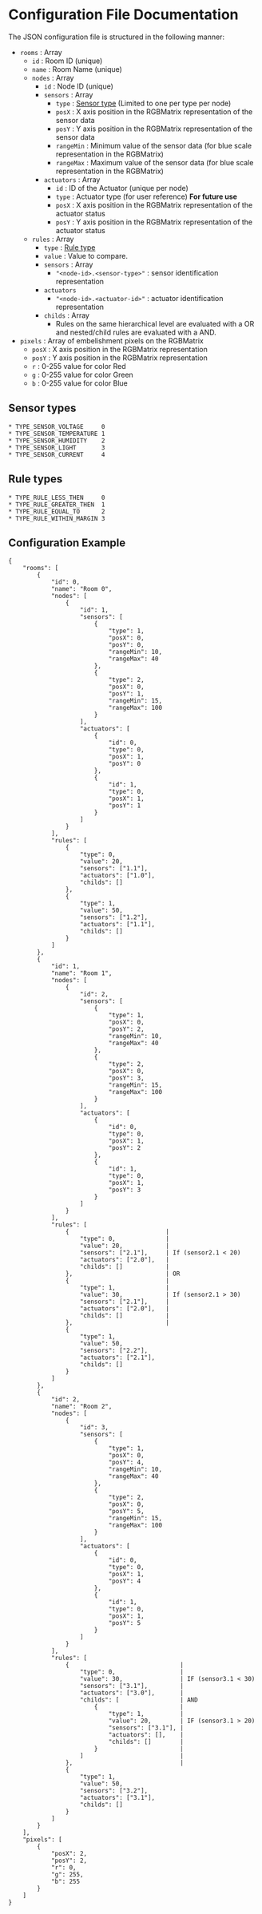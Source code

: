 # Configuration File Documentation

The JSON configuration file is structured in the following manner:

* `rooms` : Array
    * `id` : Room ID (unique)
    * `name` : Room Name (unique)
    * `nodes` : Array
        * `id` : Node ID (unique)
        * `sensors` : Array
            * `type` : [Sensor type](#Sensor-types) (Limited to one per type per node)
            * `posX` : X axis position in the RGBMatrix representation of the sensor data
            * `posY` : Y axis position in the RGBMatrix representation of the sensor data
            * `rangeMin` : Minimum value of the sensor data (for blue scale representation in the RGBMatrix)
            * `rangeMax` : Maximum value of the sensor data (for blue scale representation in the RGBMatrix)
        * `actuators` : Array
            * `id` : ID of the Actuator (unique per node)
            * `type` : Actuator type (for user reference) **For future use**
            * `posX` : X axis position in the RGBMatrix representation of the actuator status
            * `posY` : Y axis position in the RGBMatrix representation of the actuator status
    * `rules` : Array
        * `type` : [Rule type](#Rule-types)
        * `value` : Value to compare.
        * `sensors` : Array
            * `"<node-id>.<sensor-type>"` : sensor identification representation
        * `actuators`
            * `"<node-id>.<actuator-id>"` : actuator identification representation
        * `childs` : Array
            * Rules on the same hierarchical level are evaluated with a OR and nested/child rules are evaluated with a AND.
* `pixels` : Array of embelishment pixels on the RGBMatrix
    * `posX` : X axis position in the RGBMatrix representation
    * `posY` : Y axis position in the RGBMatrix representation
    * `r` : 0-255 value for color Red
    * `g` : 0-255 value for color Green
    * `b` : 0-255 value for color Blue

## Sensor types
    * TYPE_SENSOR_VOLTAGE     0
    * TYPE_SENSOR_TEMPERATURE 1
    * TYPE_SENSOR_HUMIDITY    2
    * TYPE_SENSOR_LIGHT       3
    * TYPE_SENSOR_CURRENT     4


## Rule types
    * TYPE_RULE_LESS_THEN     0
    * TYPE_RULE_GREATER_THEN  1
    * TYPE_RULE_EQUAL_TO      2
    * TYPE_RULE_WITHIN_MARGIN 3

## Configuration Example

```
{
    "rooms": [
        {
            "id": 0,
            "name": "Room 0",
            "nodes": [
                {
                    "id": 1,
                    "sensors": [
                        {
                            "type": 1,
                            "posX": 0,
                            "posY": 0,
                            "rangeMin": 10,
                            "rangeMax": 40
                        },
                        {
                            "type": 2,
                            "posX": 0,
                            "posY": 1,
                            "rangeMin": 15,
                            "rangeMax": 100
                        }
                    ],
                    "actuators": [
                        {
                            "id": 0,
                            "type": 0,
                            "posX": 1,
                            "posY": 0
                        },
                        {
                            "id": 1,
                            "type": 0,
                            "posX": 1,
                            "posY": 1
                        }
                    ]
                }
            ],
            "rules": [
                {
                    "type": 0,
                    "value": 20,
                    "sensors": ["1.1"],
                    "actuators": ["1.0"],
                    "childs": []
                },
                {
                    "type": 1,
                    "value": 50,
                    "sensors": ["1.2"],
                    "actuators": ["1.1"],
                    "childs": []
                }
            ]
        },
        {
            "id": 1,
            "name": "Room 1",
            "nodes": [
                {
                    "id": 2,
                    "sensors": [
                        {
                            "type": 1,
                            "posX": 0,
                            "posY": 2,
                            "rangeMin": 10,
                            "rangeMax": 40
                        },
                        {
                            "type": 2,
                            "posX": 0,
                            "posY": 3,
                            "rangeMin": 15,
                            "rangeMax": 100
                        }
                    ],
                    "actuators": [
                        {
                            "id": 0,
                            "type": 0,
                            "posX": 1,
                            "posY": 2
                        },
                        {
                            "id": 1,
                            "type": 0,
                            "posX": 1,
                            "posY": 3
                        }
                    ]
                }
            ],
            "rules": [
                {                           |
                    "type": 0,              |
                    "value": 20,            |
                    "sensors": ["2.1"],     | If (sensor2.1 < 20)
                    "actuators": ["2.0"],   |
                    "childs": []            |
                },                          | OR
                {                           |
                    "type": 1,              |
                    "value": 30,            | If (sensor2.1 > 30)
                    "sensors": ["2.1"],     |
                    "actuators": ["2.0"],   |
                    "childs": []            |
                },                          |
                {
                    "type": 1,
                    "value": 50,
                    "sensors": ["2.2"],
                    "actuators": ["2.1"],
                    "childs": []
                }
            ]
        },
        {
            "id": 2,
            "name": "Room 2",
            "nodes": [
                {
                    "id": 3,
                    "sensors": [
                        {
                            "type": 1,
                            "posX": 0,
                            "posY": 4,
                            "rangeMin": 10,
                            "rangeMax": 40
                        },
                        {
                            "type": 2,
                            "posX": 0,
                            "posY": 5,
                            "rangeMin": 15,
                            "rangeMax": 100
                        }
                    ],
                    "actuators": [
                        {
                            "id": 0,
                            "type": 0,
                            "posX": 1,
                            "posY": 4
                        },
                        {
                            "id": 1,
                            "type": 0,
                            "posX": 1,
                            "posY": 5
                        }
                    ]
                }
            ],
            "rules": [
                {                               |
                    "type": 0,                  |
                    "value": 30,                | IF (sensor3.1 < 30)
                    "sensors": ["3.1"],         |
                    "actuators": ["3.0"],       |
                    "childs": [                 | AND
                        {                       |
                            "type": 1,          |
                            "value": 20,        | IF (sensor3.1 > 20)
                            "sensors": ["3.1"], |
                            "actuators": [],    |
                            "childs": []        |
                        }                       |
                    ]                           |
                },                              |
                {
                    "type": 1,
                    "value": 50,
                    "sensors": ["3.2"],
                    "actuators": ["3.1"],
                    "childs": []
                }
            ]
        }
    ],
    "pixels": [
        {
            "posX": 2,
            "posY": 2,
            "r": 0,
            "g": 255,
            "b": 255
        }
    ]
}
```